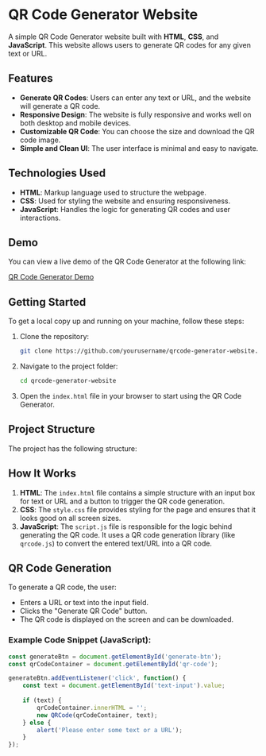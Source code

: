 # QR Code Generator Website

A simple QR Code Generator website built with **HTML**, **CSS**, and **JavaScript**. This website allows users to generate QR codes for any given text or URL.

## Features

- **Generate QR Codes**: Users can enter any text or URL, and the website will generate a QR code.
- **Responsive Design**: The website is fully responsive and works well on both desktop and mobile devices.
- **Customizable QR Code**: You can choose the size and download the QR code image.
- **Simple and Clean UI**: The user interface is minimal and easy to navigate.

## Technologies Used

- **HTML**: Markup language used to structure the webpage.
- **CSS**: Used for styling the website and ensuring responsiveness.
- **JavaScript**: Handles the logic for generating QR codes and user interactions.

## Demo

You can view a live demo of the QR Code Generator at the following link:

[QR Code Generator Demo](#)

## Getting Started

To get a local copy up and running on your machine, follow these steps:

1. Clone the repository:
    ```bash
    git clone https://github.com/yourusername/qrcode-generator-website.git
    ```

2. Navigate to the project folder:
    ```bash
    cd qrcode-generator-website
    ```

3. Open the `index.html` file in your browser to start using the QR Code Generator.

## Project Structure

The project has the following structure:


## How It Works

1. **HTML**: The `index.html` file contains a simple structure with an input box for text or URL and a button to trigger the QR code generation.
2. **CSS**: The `style.css` file provides styling for the page and ensures that it looks good on all screen sizes.
3. **JavaScript**: The `script.js` file is responsible for the logic behind generating the QR code. It uses a QR code generation library (like `qrcode.js`) to convert the entered text/URL into a QR code.

## QR Code Generation

To generate a QR code, the user:
- Enters a URL or text into the input field.
- Clicks the "Generate QR Code" button.
- The QR code is displayed on the screen and can be downloaded.

### Example Code Snippet (JavaScript):

```javascript
const generateBtn = document.getElementById('generate-btn');
const qrCodeContainer = document.getElementById('qr-code');

generateBtn.addEventListener('click', function() {
    const text = document.getElementById('text-input').value;
    
    if (text) {
        qrCodeContainer.innerHTML = '';
        new QRCode(qrCodeContainer, text);
    } else {
        alert('Please enter some text or a URL');
    }
});
